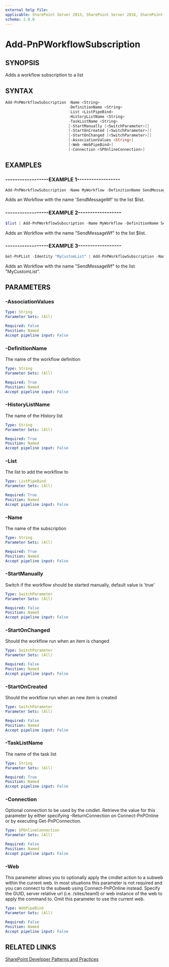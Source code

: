 ```yaml
---
external help file:
applicable: SharePoint Server 2013, SharePoint Server 2016, SharePoint Server 2019, SharePoint Online
schema: 2.0.0
---
```

# Add-PnPWorkflowSubscription

## SYNOPSIS
Adds a workflow subscription to a list

## SYNTAX 

```powershell
Add-PnPWorkflowSubscription -Name <String>
                            -DefinitionName <String>
                            -List <ListPipeBind>
                            -HistoryListName <String>
                            -TaskListName <String>
                            [-StartManually [<SwitchParameter>]]
                            [-StartOnCreated [<SwitchParameter>]]
                            [-StartOnChanged [<SwitchParameter>]]
                            [-AssociationValues <String>]
                            [-Web <WebPipeBind>]
                            [-Connection <SPOnlineConnection>]
```

## EXAMPLES

### ------------------EXAMPLE 1------------------
```powershell
Add-PnPWorkflowSubscription -Name MyWorkflow -DefinitionName SendMessageWf -list $list
```

Adds an Workflow with the name 'SendMessageWf' to the list $list.

### ------------------EXAMPLE 2------------------
```powershell
$list | Add-PnPWorkflowSubscription -Name MyWorkflow -DefinitionName SendMessageWf
```

Adds an Workflow with the name "SendMessageWf" to the list $list.

### ------------------EXAMPLE 3------------------
```powershell
Get-PnPList -Identity "MyCustomList" | Add-PnPWorkflowSubscription -Name MyWorkflow -DefinitionName SendMessageWf
```

Adds an Workflow with the name "SendMessageWf" to the list "MyCustomList".

## PARAMETERS

### -AssociationValues


```yaml
Type: String
Parameter Sets: (All)

Required: False
Position: Named
Accept pipeline input: False
```

### -DefinitionName
The name of the workflow definition

```yaml
Type: String
Parameter Sets: (All)

Required: True
Position: Named
Accept pipeline input: False
```

### -HistoryListName
The name of the History list

```yaml
Type: String
Parameter Sets: (All)

Required: True
Position: Named
Accept pipeline input: False
```

### -List
The list to add the workflow to

```yaml
Type: ListPipeBind
Parameter Sets: (All)

Required: True
Position: Named
Accept pipeline input: False
```

### -Name
The name of the subscription

```yaml
Type: String
Parameter Sets: (All)

Required: True
Position: Named
Accept pipeline input: False
```

### -StartManually
Switch if the workflow should be started manually, default value is 'true'

```yaml
Type: SwitchParameter
Parameter Sets: (All)

Required: False
Position: Named
Accept pipeline input: False
```

### -StartOnChanged
Should the workflow run when an item is changed

```yaml
Type: SwitchParameter
Parameter Sets: (All)

Required: False
Position: Named
Accept pipeline input: False
```

### -StartOnCreated
Should the workflow run when an new item is created

```yaml
Type: SwitchParameter
Parameter Sets: (All)

Required: False
Position: Named
Accept pipeline input: False
```

### -TaskListName
The name of the task list

```yaml
Type: String
Parameter Sets: (All)

Required: True
Position: Named
Accept pipeline input: False
```

### -Connection
Optional connection to be used by the cmdlet. Retrieve the value for this parameter by either specifying -ReturnConnection on Connect-PnPOnline or by executing Get-PnPConnection.

```yaml
Type: SPOnlineConnection
Parameter Sets: (All)

Required: False
Position: Named
Accept pipeline input: False
```

### -Web
This parameter allows you to optionally apply the cmdlet action to a subweb within the current web. In most situations this parameter is not required and you can connect to the subweb using Connect-PnPOnline instead. Specify the GUID, server relative url (i.e. /sites/team1) or web instance of the web to apply the command to. Omit this parameter to use the current web.

```yaml
Type: WebPipeBind
Parameter Sets: (All)

Required: False
Position: Named
Accept pipeline input: False
```

## RELATED LINKS

[SharePoint Developer Patterns and Practices](https://aka.ms/sppnp)